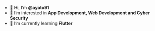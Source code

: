- 👋 Hi, I’m **@ayato91**
- 👀 I’m interested in **App Development, Web Development and Cyber Security**
- 🌱 I’m currently learning **Flutter**
<!---
- 💞️ I’m looking to collaborate on ...
- 📫 How to reach me ... 
--->

<!---
ayato91/ayato91 is a ✨ special ✨ repository because its `README.md` (this file) appears on your GitHub profile.
You can click the Preview link to take a look at your changes.
--->

